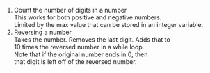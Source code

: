 1. Count the number of digits in a number  
   This works for both positive and negative numbers.  
    Limited by the max value that can be stored in an integer variable.
2. Reversing a number  
   Takes the number. Removes the last digit. Adds that to  
   10 times the reversed number in a while loop.  
   Note that if the original number ends in 0, then  
   that digit is left off of the reversed number.
